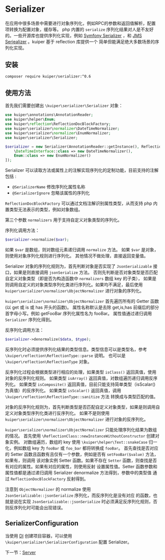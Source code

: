 # Serializer

在应用中很多场景中需要进行对象序列化，例如RPC的参数和返回值解析，配置项转换为配置对象，缓存等。 
php 内置的 `serialize` 序列化结果对人是不友好的。一些开源库也提供序列化实现，例如
[Symfony Serializer](https://symfony.com/doc/current/components/serializer.html) ，和
[JMS Seriealizer](https://jmsyst.com/libs/serializer) 。kuiper 基于 reflection 库提供一个 简单但能满足绝大多数场景的序列化实现。

## 安装

```bash
composer require kuiper/serializer:^0.6
```

## 使用方法

首先我们需要创建出 `\kuiper\serializer\Serializer` 对象：

```php
use kuiper\annotations\AnnotationReader;
use kuiper\helper\Enum;
use kuiper\reflection\ReflectionDocBlockFactory;
use kuiper\serializer\normalizer\DateTimeNormalizer;
use kuiper\serializer\normalizer\EnumNormalizer;
use kuiper\serializer\Serializer;

$serializer = new Serializer(AnnotationReader::getInstance(), ReflectionDocBlockFactory::getInstance(), [
    \DateTimeInterface::class => new DateTimeNormalizer(),
    Enum::class => new EnumNormalizer() 
]); 
```

Serializer 可以读取方法或属性上的注解实现序列化的定制功能，目前支持的注解包括 :

- `@SerializerName` 修改序列化属性名称
- `@SerializerIgnore` 忽略该属性的序列化

`ReflectionDocBlockFactory` 可以通过文档注解识别属性类型，从而支持 php 内置类型无法表示的类型，例如对象数组。

第三个参数 `normalizers` 用于支持自定义对象类型的序列化。

序列化调用方法：

```php
$serializer->normalize($var);
```

如果 `$var` 是数组，则对数组元素递归调用 `normalize` 方法。
如果 `$var` 是对象，则使用对象序列化规则进行序列化。
其他情况不做处理，直接返回变量值。

Serializer 对象的序列化规则为，首先判断对象是否实现了 `JsonSerializable` 接口，如果是则直接调用 `jsonSerialize` 方法。
否则先判断是否对象类型是否匹配自定义对象类型（即是否为构造函数中 `normalizers` 数组 key 的子类），
如果是则调用自定义的对象类型序列化类进行序列化。如果均不满足，最后使用 `kuiper\serializer\normalizer\ObjectNormalizer` 
进行对象的序列化。

`kuiper\serializer\normalizer\ObjectNormalizer` 首先遍历所有的 Getter 函数(以 get 或 is 或 has 开头的函数)。
属性名称默认是去除 get,is,has 前缀后的部分首字母小写。例如 getFooBar 序列化属性名为 fooBar。
属性值通过递归调用 `Serializer` 序列化得到。

反序列化调用方法：

```php
$serializer->denormalize($data, $type);
```
反序列化时必须提供序列化结果的类型信息。类型信息可以是类型名，参考 `\kuiper\reflection\ReflectionType::parse` 说明。
也可以是 `\kuiper\reflection\ReflectionType` 对象。

反序列化过程会根据类型进行相应的处理，如果类型 `isClass()` 返回真值，使用对象的反序列化规则。
如果类型 `isArray()` 返回真值，对数组遍历递归调用反序列化。
如果类型 `isComposite()` 返回真值，目前只能支持简单类型（isScalar() 为真值）的反序列化。
如果类型 `isScalar()` 返回真值，调用 `\kuiper\reflection\ReflectionType::sanitize` 方法
转换成与类型匹配的值。

对象的反序列化规则为，首先判断类型是否匹配自定义对象类型，如果是则调用自定义对象类型序列化类进行反序列化。
如果不是则使用 `kuiper\serializer\normalizer\ObjectNormalizer` 进行对象的反序列化。

`kuiper\serializer\normalizer\ObjectNormalizer` 只能处理序列化结果为数组的情况。
首先使用 `\ReflectionClass::newInstanceWithoutConstructor` 创建对象实例。
对数组遍历，数组的 key 使用 `\kuiper\helper\Text::snakeCase` 归一化，例如数组 key 为 `fooBar` 或 `foo_bar` 
都将转换成 `fooBar`。
首先查找是否对应的 Setter 函数且函数有且仅有一个参数，例如是否有 `setFooBar($value)` 方法，如果有，则调用
该对象实例 Setter 函数。如果不存在 `Setter` 函数，则查找是否有对应的属性。如果有对应的属性，则使用反射
设置属性值。Setter 函数参数和属性值都是通过递归调用 Serializer denormalize 方法得到，参数中的类型值
通过 `ReflectionDocBlockFactory` 反射得到。

注意到 `ObjectNormalizer` 的 normalize 使用 `JsonSerializable::jsonSerialize` 序列化，而反序列化是没有对应
的函数，也就是说在实现 `JsonSerializable::jsonSerialize` 时必须满足反序列化规则，否则反序列化时可能会出现错误。


## SerializerConfiguration

当使用 [DI](di.md) 创建项目容器，可以使用 `\kuiper\serializer\SerializerConfiguration` 配置 Serializer。

下一节：[Server](swoole.md)
